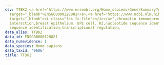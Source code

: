 ```yaml
---
csv: TTBK2,<a href="https://www.ensembl.org/Homo_sapiens/Gene/Summary?db=core;g=ENSG00000128881"
  target="_blank">ENSG00000128881</a>,<a href="https://www.ncbi.nlm.nih.gov/pubmed/22863008"
  target="_blank"><i class="fas fa-file"></i></a>",chromatin immunoprecipitation assay,direct
  interaction,breast epithelium, BPE cell, R2,nucleotide sequence identification,nucleotide
  sequence identification,transcriptional regulation,
data_alias: TTBK2
data_id: ENSG00000128881
data_numevidence: 1
data_species: Homo sapiens
data_taxid: '9606'
title: TTBK2
---
```

